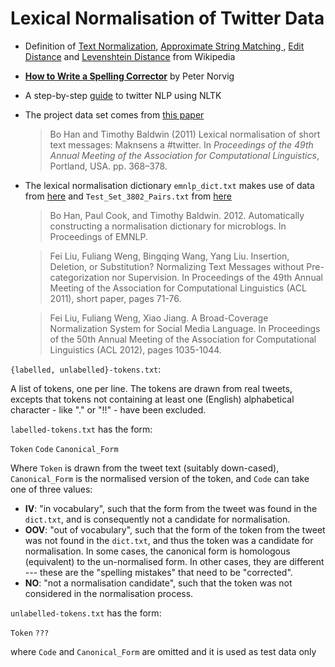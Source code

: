 # Lexical Normalisation of Twitter Data

- Definition of [Text Normalization](https://en.wikipedia.org/wiki/Text_normalization), [Approximate String Matching
](https://en.wikipedia.org/wiki/Approximate_string_matching), [Edit Distance](https://en.wikipedia.org/wiki/Edit_distance) and [Levenshtein Distance](https://en.wikipedia.org/wiki/Levenshtein_distance) from Wikipedia
- [**How to Write a Spelling Corrector**](http://norvig.com/spell-correct.html) by Peter Norvig 
- A step-by-step [guide](http://www.nltk.org/howto/twitter.html) to twitter NLP using NLTK
- The project data set comes from [this paper](http://citeseerx.ist.psu.edu/viewdoc/download?doi=10.1.1.207.6218&rep=rep1&type=pdf) 
  > Bo Han and Timothy Baldwin (2011) Lexical normalisation of short text messages: Maknsens a #twitter. In _Proceedings of the 49th Annual Meeting of the Association for Computational Linguistics_, Portland, USA. pp. 368–378.
- The lexical normalisation dictionary `emnlp_dict.txt` makes use of data from [here](https://people.eng.unimelb.edu.au/tbaldwin/etc/emnlp2012-lexnorm.tgz) and `Test_Set_3802_Pairs.txt` from [here](http://www.hlt.utdallas.edu/~yangl/data/Text_Norm_Data_Release_Fei_Liu/Test_Set_3802_Pairs.txt)
  >Bo Han, Paul Cook, and Timothy Baldwin. 2012. Automatically constructing a normalisation dictionary for microblogs. In Proceedings of EMNLP.  
  
  >Fei Liu, Fuliang Weng, Bingqing Wang, Yang Liu. Insertion, Deletion,
    or Substitution? Normalizing Text Messages without Pre-categorization
    nor Supervision. In Proceedings of the 49th Annual Meeting of the 
    Association for Computational Linguistics (ACL 2011), short paper, 
    pages 71-76.  
    
  >Fei Liu, Fuliang Weng, Xiao Jiang. A Broad-Coverage Normalization
    System for Social Media Language. In Proceedings of the 50th Annual
    Meeting of the Association for Computational Linguistics (ACL 2012), 
    pages 1035-1044.
    
`{labelled, unlabelled}-tokens.txt`:  

A list of tokens, one per line. The tokens are drawn from real tweets, excepts that tokens not containing at least one (English) alphabetical character - like "." or "!!" - have been excluded.  

`labelled-tokens.txt` has the form:  

  `Token` `Code`  `Canonical_Form`  
  
Where `Token` is drawn from the tweet text (suitably down-cased), `Canonical_Form` is the normalised version of the token, and `Code` can take one of three values: 
    
  + **IV**: "in vocabulary", such that the form from the tweet was found in the `dict.txt`, and is consequently not a candidate for normalisation.  
  + **OOV**: "out of vocabulary", such that the form of the token from the tweet was not found in the `dict.txt`, and thus the token was a candidate for normalisation. In some cases, the canonical form is homologous (equivalent) to the un-normalised form. In other cases, they are different --- these are the "spelling mistakes" that need to be "corrected".
  + **NO**: "not a normalisation candidate", such that the token was not considered in the normalisation process.
    
`unlabelled-tokens.txt` has the form:    

`Token` `???`  

where `Code` and `Canonical_Form` are omitted and it is used as test data only
